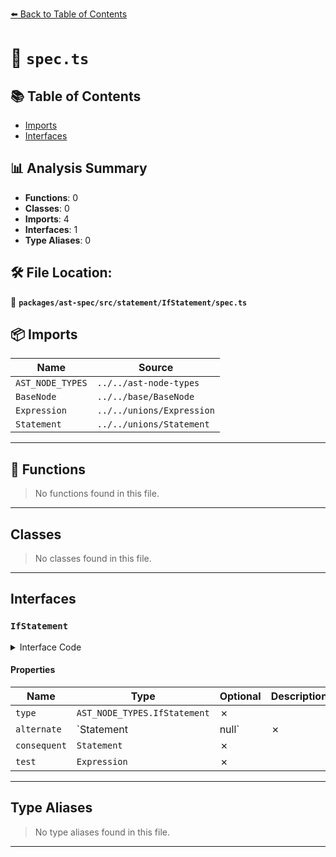 [⬅️ Back to Table of Contents](../../../../../index.md)

# 📄 `spec.ts`

## 📚 Table of Contents

- [Imports](#imports)
- [Interfaces](#interfaces)

## 📊 Analysis Summary

- **Functions**: 0
- **Classes**: 0
- **Imports**: 4
- **Interfaces**: 1
- **Type Aliases**: 0

## 🛠️ File Location:
📂 **`packages/ast-spec/src/statement/IfStatement/spec.ts`**

## 📦 Imports

| Name | Source |
|------|--------|
| `AST_NODE_TYPES` | `../../ast-node-types` |
| `BaseNode` | `../../base/BaseNode` |
| `Expression` | `../../unions/Expression` |
| `Statement` | `../../unions/Statement` |


---

## 🔧 Functions

> No functions found in this file.


---

## Classes

> No classes found in this file.


---

## Interfaces

### `IfStatement`

<details><summary>Interface Code</summary>

```ts
export interface IfStatement extends BaseNode {
  type: AST_NODE_TYPES.IfStatement;
  alternate: Statement | null;
  consequent: Statement;
  test: Expression;
}
```
</details>

#### Properties

| Name | Type | Optional | Description |
|------|------|----------|-------------|
| `type` | `AST_NODE_TYPES.IfStatement` | ✗ |  |
| `alternate` | `Statement | null` | ✗ |  |
| `consequent` | `Statement` | ✗ |  |
| `test` | `Expression` | ✗ |  |


---

## Type Aliases

> No type aliases found in this file.


---